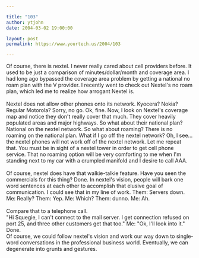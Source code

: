 ```yaml
---

title: "103"
author: ytjohn
date: 2004-03-02 19:00:00

layout: post
permalink: https://www.yourtech.us/2004/103

---
```

Of course, there is nextel.  I never really cared about cell providers before.  It used to be just a comparison of minutes/dollar/month and coverage area.  I had long ago bypassed the coverage area problem by getting a national no roam plan with the V provider.  I recently went to check out Nextel's no roam plan, which led me to realize how arrogant Nextel is.<br />
<br />
Nextel does not allow other phones onto its network.   Kyocera? Nokia? Regular Motorola?  Sorry, no go.  Ok, fine.  Now, I look on Nextel's coverage map and notice they don't really cover that much.  They cover heavily populated areas and major highways.  So what about their national plan?  National on the nextel network.  So what about roaming?  There is no roaming on the national plan.  What if I go off the nextel network?  Oh, I see... the nextel phones will not work off of the nextel network.  Let me repeat that.  You must be in sight of a nextel tower in order to get cell phone service.  That no roaming option will be very comforting to me when I'm standing next to my car with a crumpled manifold and I desire to call AAA.  <br /><br />
Of course, nextel does have that walkie-talkie feature.  Have you seen the commercials for this thing?  Done.  In nextel's vision, people will bark one word sentences at each other to accomplish that elusive goal of communication.  I could see that in my line of work.  Them: Servers down. Me: Really?  Them: Yep.  Me: Which? Them: dunno.  Me: Ah. <br /><br />
Compare that to a telephone call.  <br />
"Hi Squegie, I can't connect to the mail server.  I get connection refused on port 25, and three other customers get that too."  Me: "Ok, I'll look into it." Done.<br />
Of course, we could follow nextel's vision and work our way down to single-word conversations in the professional business world.  Eventually, we can degenerate into grunts and gestures.<br />
<br />
